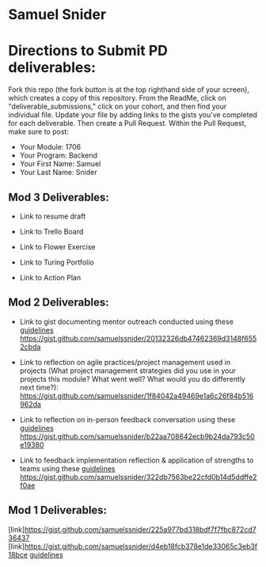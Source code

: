 # Samuel Snider

# Directions to Submit PD deliverables:
Fork this repo (the fork button is at the top righthand side of your screen), which creates a copy of this repository. From the ReadMe, click on "deliverable_submissions," click on your cohort, and then find your individual file. Update your file by adding links to the gists you've completed for each deliverable. Then create a Pull Request. Within the Pull Request, make sure to post:

* Your Module: 1706
* Your Program: Backend
* Your First Name: Samuel 
* Your Last Name: Snider

## Mod 3 Deliverables:
* Link to resume draft

* Link to Trello Board

* Link to Flower Exercise

* Link to Turing Portfolio

* Link to Action Plan

## Mod 2 Deliverables:
* Link to gist documenting mentor outreach conducted using these [guidelines](https://github.com/turingschool/career-development-curriculum/blob/master/module_two/cold_outreach_i_guidelines.md)
https://gist.github.com/samuelssnider/20132326db47462369d3148f6552cbda

* Link to reflection on agile practices/project management used in projects (What project management strategies did you use in your projects this module? What went well? What would you do differently next time?):
https://gist.github.com/samuelssnider/1f84042a49469e1a6c26f84b516962da

* Link to reflection on in-person feedback conversation using these [guidelines](https://github.com/turingschool/career-development-curriculum/blob/master/module_two/feedback_conversation_reflection_guidelines.md)
https://gist.github.com/samuelssnider/b22aa708642ecb9b24da793c50e19380


* Link to feedback implementation reflection & application of strengths to teams using these [guidelines](https://github.com/turingschool/career-development-curriculum/blob/master/module_two/feedback_implementation_strengths_reflection.md)
https://gist.github.com/samuelssnider/322db7563be22cfd0b14d5ddffe2f0ae


## Mod 1 Deliverables:
[link]https://gist.github.com/samuelssnider/225a977bd318bdf7f7fbc872cd736437
[link]https://gist.github.com/samuelssnider/d4eb18fcb378e1de33065c3eb3f18bce [guidelines](https://github.com/turingschool/career-development-curriculum/blob/master/module_one/strengths_storytelling_reflection.md)